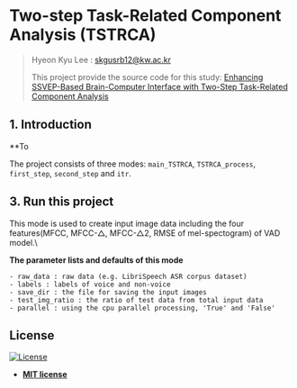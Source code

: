 # Two-step Task-Related Component Analysis (TSTRCA)
>Hyeon Kyu Lee : skgusrb12@kw.ac.kr
>
>This project provide the source code for this study: [Enhancing SSVEP-Based Brain-Computer Interface with Two-Step Task-Related Component Analysis](https://www.mdpi.com/1424-8220/21/4/1315)

## 1. Introduction

**To 

The project consists of three modes: `main_TSTRCA`, `TSTRCA_process`, `first_step`, `second_step` and `itr`.

## 3. Run this project

This mode is used to create input image data including the four features(MFCC, MFCC-△, MFCC-△2, RMSE of mel-spectogram) of VAD model.\

**The parameter lists and defaults of this mode**
```
- raw_data : raw data (e.g. LibriSpeech ASR corpus dataset)
- labels : labels of voice and non-voice
- save_dir : the file for saving the input images
- test_img_ratio : the ratio of test data from total input data
- parallel : using the cpu parallel processing, 'True' and 'False'
```

## License

[![License](http://img.shields.io/:license-mit-blue.svg?style=flat-square)](http://badges.mit-license.org)

- **[MIT license](http://opensource.org/licenses/mit-license.php)**
